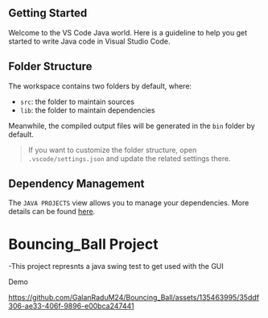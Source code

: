## Getting Started

Welcome to the VS Code Java world. Here is a guideline to help you get started to write Java code in Visual Studio Code.

## Folder Structure

The workspace contains two folders by default, where:

- `src`: the folder to maintain sources
- `lib`: the folder to maintain dependencies

Meanwhile, the compiled output files will be generated in the `bin` folder by default.

> If you want to customize the folder structure, open `.vscode/settings.json` and update the related settings there.

## Dependency Management

The `JAVA PROJECTS` view allows you to manage your dependencies. More details can be found [here](https://github.com/microsoft/vscode-java-dependency#manage-dependencies).

# Bouncing_Ball Project
-This project represnts a java swing test to get used with the GUI

Demo

https://github.com/GalanRaduM24/Bouncing_Ball/assets/135463995/35ddf306-ae33-406f-9896-e00bca247441

